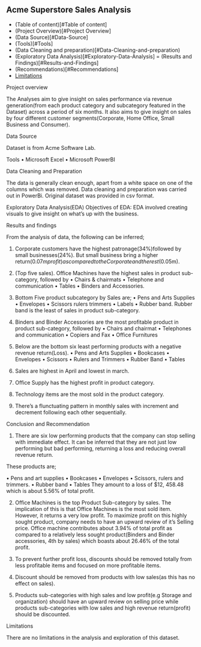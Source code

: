 ## Acme Superstore Sales Analysis

- (Table of content)[#Table of content]
- (Project Overview)[#Project Overview]
- (Data Source)[#Data-Source]
- (Tools)[#Tools]
- (Data Cleaning and preparation)[#Data-Cleaning-and-preparation)
- (Exploratory Data Analysis)[#Exploratory-Data-Analysis]
= (Results and Findings)[#Results-and-Findings]
- (Recommendations)[#Recommendations]
- [Limitations](#Limitation)

Project overview

The Analyses aim to give insight on sales performance via revenue generation(from each product category and subcategory featured in the Dataset) across a period of six months. It also aims to give insight on sales by four different customer segments(Corporate, Home Office, Small Business and Consumer).

Data Source

Dataset is from Acme Software Lab.

Tools
• Microsoft Excel
• Microsoft PowerBI

Data Cleaning and Preparation

The data is generally clean enough, apart from a white space on one of the columns which was removed. Data cleaning and preparation was carried out in PowerBi. Original dataset was provided in csv format.

Exploratory Data Analysis(EDA)
Objectives of EDA:
EDA involved creating visuals to give insight on what’s up with the business.

Results and findings

From the analysis of data, the following can be inferred;
1. Corporate customers have the highest patronage(34%)followed by small businesses(24%). But small business bring a higher return($0.07m profit) as compared to the Corporate and the rest($0.05m).
2. ⁠(Top five sales). Office Machines have the highest sales in product sub-category, followed by
• Chairs & chairmats
• ⁠Telephone and communication
• ⁠Tables
• ⁠Binders and Accessories.

3. ⁠Bottom Five product subcategory by Sales are;
• Pens and Arts Supplies
• ⁠Envelopes
• ⁠Scissors rulers trimmers
• ⁠Labels
• ⁠Rubber band.
Rubber band is the least of sales in product sub-category.

4. ⁠Binders and Binder Accessories are the most profitable product in product sub-category, followed by
• Chairs and chairmat
• ⁠Telephones and communication
• ⁠Copiers and Fax
• ⁠Office Furnitures

5. Below are the bottom six least performing products with a negative revenue return(Loss).
• Pens and Arts Supplies
• Bookcases
• Envelopes
• Scissors
• Rulers and Trimmers
• Rubber Band
• Tables

6. Sales are highest in April and lowest in march.

7. ⁠Office Supply has the highest profit in product category.

8. ⁠Technology items are the most sold in the product category.

9. ⁠There’s a flunctuating pattern in monthly sales with increment and decrement following each other sequentially.

Conclusion and Recommendation

1. There are six low performing products that the company can stop selling with immediate effect. It can be inferred that they are not just low performing but bad performing, returning a loss and reducing overall revenue return.

These products are;

• Pens and art supplies
• ⁠Bookcases
• ⁠Envelopes
• ⁠Scissors, rulers and trimmers.
• ⁠Rubber band
• ⁠Tables
They amount to a loss of $12, 458.48 which is about 5.56% of total profit.

2. Office Machines is the top Product Sub-category by sales. The implication of this is that Office Machines is the most sold item. However, it returns a very low profit. To maximize profit on this highly sought product, company needs to have an upward review of it’s Selling price.
Office machine contributes about 3.94% of total profit as compared to a relatively less sought product(Binders and Binder accessories, 4th by sales) which boasts about 26.46% of the total profit. 

3. To prevent further profit loss, discounts should be removed totally from less profitable items and focused on more profitable items.

4. ⁠Discount should be removed from products with low sales(as this has no effect on sales).

5. ⁠Products sub-categories with high sales and low profit(e.g Storage and organization) should have an upward review on selling price while products sub-categories with low sales and high revenue return(profit) should be discounted.

Limitations

There are no limitations in the analysis and exploration of this dataset.
